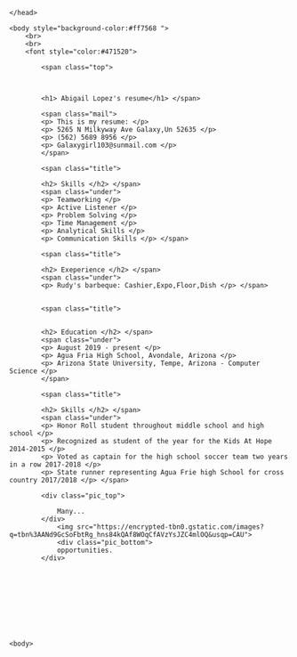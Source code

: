 <html>
	<head>
		<style>
			.top {color:#471520 ; font-size: 30;}
			.mail {color:#4035b5 ; font-size: 20;}
			.title {color:#471520 ; font-size: 25;}
			.under {color:#2e2857 ; font-size: 20;}
			.pic_top{color:#471520 ; font-size: 25;}
			.pic_bottom{color:#471520 ; font-size: 25;}
		</style>
			
	</head>
			
	<body style="background-color:#ff7568 ">
		<br> 
		<br>
		<font style="color:#471520">

			<span class="top">
			


			<h1> Abigail Lopez's resume</h1> </span>

			<span class="mail">
			<p> This is my resume: </p>
			<p> 5265 N Milkyway Ave Galaxy,Un 52635 </p>
			<p> (562) 5689 8956 </p>
			<p> Galaxygirl103@sunmail.com </p>
			</span>

			<span class="title">

			<h2> Skills </h2> </span>
			<span class="under">
			<p> Teamworking </p>
			<p> Active Listener </p>
			<p> Problem Solving </p>
			<p> Time Management </p>
			<p> Analytical Skills </p>
			<p> Communication Skills </p> </span>

			<span class="title">

			<h2> Exeperience </h2> </span>
			<span class="under">
			<p> Rudy's barbeque: Cashier,Expo,Floor,Dish </p> </span>


			<span class="title">
			

			<h2> Education </h2> </span>
			<span class="under">
			<p> August 2019 - present </p>
			<p> Agua Fria High School, Avondale, Arizona </p>
			<p> Arizona State University, Tempe, Arizona - Computer Science </p>
			</span>

			<span class="title">

			<h2> Skills </h2> </span>
			<span class="under">
			<p> Honor Roll student throughout middle school and high school </p>
			<p> Recognized as student of the year for the Kids At Hope 2014-2015 </p>
			<p> Voted as captain for the high school soccer team two years in a row 2017-2018 </p>
			<p> State runner representing Agua Frie high School for cross country 2017/2018 </p> </span>

			<div class="pic_top">

				Many...
			</div>
				<img src="https://encrypted-tbn0.gstatic.com/images?q=tbn%3AANd9GcSoFbtRg_hns84kQAf8WOqCfAVzYsJZC4mlOQ&usqp=CAU">
				<div class="pic_bottom">
				opportunities.
			</div>
			


			






	<body>



		


</html>



